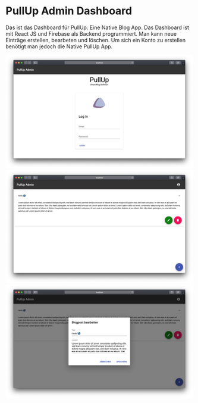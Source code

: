 # PullUp Admin Dashboard

Das ist das Dashboard für PullUp. Eine Native Blog App.
Das Dashboard ist mit React JS und Firebase als Backend programmiert.
Man kann neue Einträge erstellen, bearbeten und löschen. Um sich ein Konto zu erstellen benötigt man jedoch die Native PullUp App.

<img src="./assats/1.png">

<img src="./assats/2.png">

<img src="./assats/3.png">